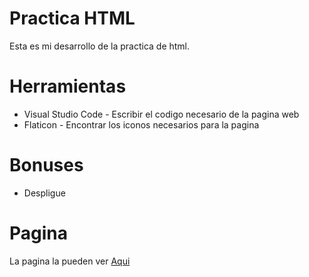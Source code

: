 # Practica HTML
Esta es mi desarrollo de la practica de html.

# Herramientas
* Visual Studio Code - Escribir el codigo necesario de la pagina web
* Flaticon - Encontrar los iconos necesarios para la pagina


# Bonuses
* Despligue

# Pagina
La pagina la pueden ver [Aqui](practica-css.epizy.com/covid.html)